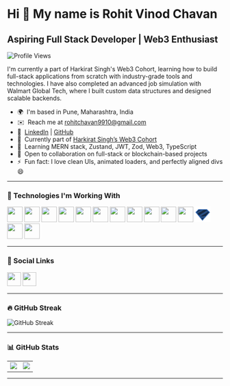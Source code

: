 Hi 👋 My name is Rohit Vinod Chavan
===================================

Aspiring Full Stack Developer | Web3 Enthusiast
--------------------------------------------------

![Profile Views](https://komarev.com/ghpvc/?username=Rohit00009&color=brightgreen)

I'm currently a part of Harkirat Singh's Web3 Cohort, learning how to build full-stack applications from scratch with industry-grade tools and technologies. I have also completed an advanced job simulation with Walmart Global Tech, where I built custom data structures and designed scalable backends.

* 🌍  I'm based in Pune, Maharashtra, India  
* ✉️  Reach me at [rohitchavan9910@gmail.com](mailto:rohitchavan9910@gmail.com)  
* 🔗  [LinkedIn](https://www.linkedin.com/in/rohit-chavan-906556203/) | [GitHub](https://github.com/Rohit00009)  
* 🚀  Currently part of [Harkirat Singh’s Web3 Cohort](https://www.learnweb3.io/)  
* 🧠  Learning MERN stack, Zustand, JWT, Zod, Web3, TypeScript  
* 🤝  Open to collaboration on full-stack or blockchain-based projects  
* ⚡  Fun fact: I love clean UIs, animated loaders, and perfectly aligned divs 😄  

---

### 🚀 Technologies I'm Working With

<p align="left">
<a href="https://developer.mozilla.org/en-US/docs/Web/HTML" target="_blank"><img src="https://raw.githubusercontent.com/danielcranney/readme-generator/main/public/icons/skills/html5-colored.svg" width="36" height="36" /></a>
<a href="https://developer.mozilla.org/en-US/docs/Web/CSS" target="_blank"><img src="https://raw.githubusercontent.com/danielcranney/readme-generator/main/public/icons/skills/css3-colored.svg" width="36" height="36" /></a>
<a href="https://developer.mozilla.org/en-US/docs/Web/JavaScript" target="_blank"><img src="https://raw.githubusercontent.com/danielcranney/readme-generator/main/public/icons/skills/javascript-colored.svg" width="36" height="36" /></a>
<a href="https://reactjs.org/" target="_blank"><img src="https://raw.githubusercontent.com/danielcranney/readme-generator/main/public/icons/skills/react-colored.svg" width="36" height="36" /></a>
<a href="https://vitejs.dev/" target="_blank"><img src="https://raw.githubusercontent.com/danielcranney/readme-generator/main/public/icons/skills/vite-colored.svg" width="36" height="36" /></a>
<a href="https://tailwindcss.com/" target="_blank"><img src="https://raw.githubusercontent.com/danielcranney/readme-generator/main/public/icons/skills/tailwindcss-colored.svg" width="36" height="36" /></a>
<a href="https://nodejs.org/" target="_blank"><img src="https://raw.githubusercontent.com/danielcranney/readme-generator/main/public/icons/skills/nodejs-colored.svg" width="36" height="36" /></a>
<a href="https://expressjs.com/" target="_blank"><img src="https://img.icons8.com/fluency/48/null/express-js.png" width="36" height="36" /></a>
<a href="https://www.mongodb.com/" target="_blank"><img src="https://raw.githubusercontent.com/danielcranney/readme-generator/main/public/icons/skills/mongodb-colored.svg" width="36" height="36" /></a>
<a href="https://www.typescriptlang.org/" target="_blank"><img src="https://raw.githubusercontent.com/danielcranney/readme-generator/main/public/icons/skills/typescript-colored.svg" width="36" height="36" /></a>
<a href="https://jwt.io/" target="_blank"><img src="https://avatars.githubusercontent.com/u/8239144?s=200&v=4" width="36" height="36" /></a>
<a href="https://zod.dev/" target="_blank"><img src="https://raw.githubusercontent.com/colinhacks/zod/main/logo.svg" width="36" height="36" /></a>
<a href="https://ethers.org/" target="_blank"><img src="https://seeklogo.com/images/E/ethers-logo-D5B8625D2F-seeklogo.com.png" width="36" height="36" /></a>
<a href="https://git-scm.com/" target="_blank"><img src="https://raw.githubusercontent.com/danielcranney/readme-generator/main/public/icons/skills/git-colored.svg" width="36" height="36" /></a>
</p>

---

### 📲 Social Links

<p align="left">
<a href="https://linkedin.com/in/rohit-chavan-906556203/" target="_blank"><img src="https://raw.githubusercontent.com/danielcranney/readme-generator/main/public/icons/socials/linkedin.svg" width="32" height="32" /></a>
<a href="https://github.com/Rohit00009" target="_blank"><img src="https://raw.githubusercontent.com/danielcranney/readme-generator/main/public/icons/socials/github.svg" width="32" height="32" /></a>
</p>

---

### 🔥 GitHub Streak

![GitHub Streak](https://github-readme-streak-stats.herokuapp.com?user=Rohit00009&theme=yellow-orange&hide_border=false)

---

### 📊 GitHub Stats

<table>
  <tr>
    <td>
      <img src="https://github-readme-stats.vercel.app/api?username=Rohit00009&show_icons=true&theme=tokyonight&hide_border=true&count_private=true&hide_title=true&include_all_commits=true" />
    </td>
    <td>
      <img src="https://github-readme-stats.vercel.app/api/top-langs/?username=Rohit00009&layout=compact&theme=tokyonight&hide_border=true" />
    </td>
  </tr>
</table>

---
